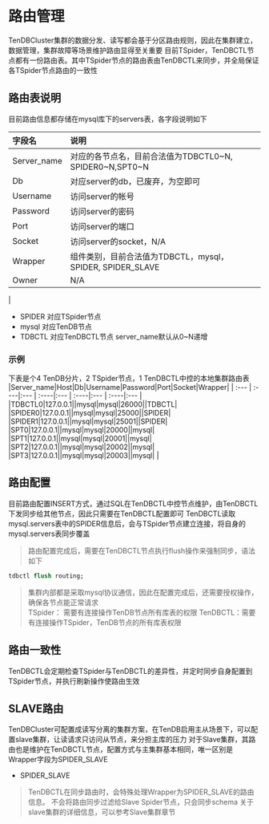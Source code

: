 # 路由管理
TenDBCluster集群的数据分发、读写都会基于分区路由规则，因此在集群建立，数据管理，集群故障等场景维护路由显得至关重要
目前TSpider，TenDBCTL节点都有一份路由表。其中TSpider节点的路由表由TenDBCTL来同步，并全局保证各TSpider节点路由的一致性

## 路由表说明
目前路由信息都存储在mysql库下的servers表，各字段说明如下

| 字段名 |说明
| :--- | :----|
|Server_name|对应的各节点名，目前合法值为TDBCTL0~N, SPIDER0~N,SPT0~N|
|Db|对应server的db，已废弃，为空即可
|Username|访问server的帐号
|Password|访问server的密码
|Port|访问server的端口
|Socket|访问server的socket，N/A
|Wrapper|组件类别，目前合法值为TDBCTL，mysql，SPIDER, SPIDER_SLAVE
|Owner|N/A
|

- SPIDER
对应TSpider节点
- mysql
对应TenDB节点
- TDBCTL
对应TenDBCTL节点
server_name默认从0~N递增

### 示例
下表是个4 TenDB分片，2 TSpider节点，1 TenDBCTL中控的本地集群路由表
|Server_name|Host|Db|Username|Password|Port|Socket|Wrapper|
| :--- | :----|:--- | :----|:--- | :----|:--- | :----|:--- |
|TDBCTL0|127.0.0.1||mysql|mysql|26000||TDBCTL|
|SPIDER0|127.0.0.1||mysql|mysql|25000||SPIDER|
|SPIDER1|127.0.0.1||mysql|mysql|25001||SPIDER|
|SPT0|127.0.0.1||mysql|mysql|20000||mysql|
|SPT1|127.0.0.1||mysql|mysql|20001||mysql|
|SPT2|127.0.0.1||mysql|mysql|20002||mysql|
|SPT3|127.0.0.1||mysql|mysql|20003||mysql|
|

## 路由配置
目前路由配置INSERT方式，通过SQL在TenDBCTL中控节点维护，由TenDBCTL下发同步给其他节点，因此只需要在TenDBCTL配置即可
TenDBCTL读取mysql.servers表中的SPIDER信息后，会与TSpider节点建立连接，将自身的mysql.servers表同步覆盖
>路由配置完成后，需要在TenDBCTL节点执行flush操作来强制同步，语法如下
```sql
tdbctl flush routing;
```

>集群内部都是采取mysql协议通信，因此在配置完成后，还需要授权操作，确保各节点能正常请求  
TSpider： 需要有连接操作TenDB节点所有库表的权限
TenDBCTL：需要有连接操作TSpider，TenDB节点的所有库表权限

## 路由一致性
TenDBCTL会定期检查TSpider与TenDBCTL的差异性，并定时同步自身配置到TSpider节点，并执行刷新操作使路由生效

## SLAVE路由
TenDBCluster可配置成读写分离的集群方案，在TenDB启用主从场景下，可以配置slave集群，让读请求只访问从节点，来分担主库的压力
对于Slave集群，其路由也是维护在TenDBCTL节点，配置方式与主集群基本相同，唯一区别是Wrapper字段为SPIDER_SLAVE
- SPIDER_SLAVE
> TenDBCTL在同步路由时，会特殊处理Wrapper为SPIDER_SLAVE的路由信息。
不会将路由同步过滤给Slave Spider节点，只会同步schema
关于slave集群的详细信息，可以参考Slave集群章节